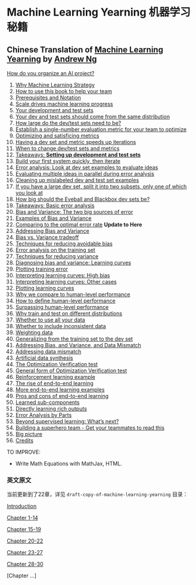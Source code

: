 # Machine Learning Yearning 机器学习秘籍
## Chinese Translation of [Machine Learning Yearning](http://www.mlyearning.org/) by [Andrew Ng](http://www.andrewng.org/)
[How do you organize an AI project?](How-do-you-organize-an-AI-project.md)
1. [Why Machine Learning Strategy](1.why-machine-learning-strategy.md) 
2. [How to use this book to help your team](2.how-to-use-this-book-to-help-your-team.md)
3. [Prerequisites and Notation](3.prerequisites-and-notation.md)
4. [Scale drives machine learning progress](4.scale-drives-machine-learning-progress.md)
5. [Your development and test sets](5.your-development-and-test-sets.md)
6. [Your dev and test sets should come from the same distribution](6.your-dev-and-test-sets-should-come-from-the-same-distribution.md)
7. [How large do the dev/test sets need to be?](7.how-large-do-the-dev-and-test-sets-need-to-be.md)
8. [Establish a single-number evaluation metric for your team to optimize](8.establish-a-single-number-evaluation-metric-for-your-team-to-optimize.md)
9. [Optimizing and satisficing metrics](9.optimizing-and-satisficing-metrics.md)
10. [Having a dev set and metric speeds up iterations](10.having-a-dev-set-and-metric-speeds-up-iterations.md)
11. [When to change dev/test sets and metrics](11.when-to-change-dev-and-test-sets-and-metrics.md)
12. [Takeaways: **Setting up development and test sets**](12.takeaways_setting-up-development-and-test-sets.md)
13. [Build your first system quickly, then iterate](13.build-your-first-system-quickly-then-iterate.md)
14. [Error analysis: Look at dev set examples to evaluate ideas](14.error-analysis_look-at-dev-set-examples-to-evaluate-ideas.md)
15. [Evaluating multiple ideas in parallel during error analysis](15.evaluating-multiple-ideas-in-parallel-during-error-analysis.md)
16. [Cleaning up mislabeled dev and test set examples](16.cleaning-up-mislabeled-dev-and-test-set-examples.md)
17. [If you have a large dev set, split it into two subsets, only one of which you look at](17.if-you-have-a-large-dev-set-split-it-into-two-subsets-only-one-of-which-you-look-at.md)
18. [How big should the Eyeball and Blackbox dev sets be?](18.how-big-should-the-Eyeball-and-Blackbox-dev-sets-be.md)
19. [Takeaways: Basic error analysis](19.takeaways_basic-error-analysis.md)
20. [Bias and Variance: The two big sources of error](20.bias-and-variance_the-two-big-sources-of-error.md)
21. [Examples of Bias and Variance](21.examples-of-bias-and-variance.md)
22. [Comparing to the optimal error rate](22.comparing-to-the-optimal-error-rate.md)  **Update to Here**
23. [Addressing Bias and Variance](23.addressing-bias-and-variance.md)
24. [Bias vs. Variance tradeoff](24.bias-vs-variance-tradeoff.md)
25. [Techniques for reducing avoidable bias](25.techniques-for-reducing-avoidable-bias.md)
26. [Error analysis on the training set](26.error-analysis-on-the-training-set.md)
27. [Techniques for reducing variance](27.techniques-for-reducing-variance.md)
28. [Diagnosing bias and variance: Learning curves](28.diagnosing-bias-and-variance_learning-curves.md)
29. [Plotting training error](29.plotting-training-error.md)
30. [Interpreting learning curves: High bias](30.interpreting-learning-curves_high-bias.md)
31. [Interpreting learning curves: Other cases]()
32. [Plotting learning curves]()
33. [Why we compare to human-level performance]()
34. [How to define human-level performance]()
35. [Surpassing human-level performance]()
36. [Why train and test on different distributions]()
37. [Whether to use all your data]()
38. [Whether to include inconsistent data]()
39. [Weighting data]()
40. [Generalizing from the training set to the dev set]()
41. [Addressing Bias,  and Variance, and Data Mismatch]()
42. [Addressing data mismatch]()
43. [Artificial data synthesis]()
44. [The Optimization Verification test]()
45. [General form of Optimization Verification test]()
46. [Reinforcement learning example]()
47. [The rise of end-to-end learning]()
48. [More end-to-end learning examples]()
49. [Pros and cons of end-to-end learning]()
50. [Learned sub-components]()
51. [Directly learning rich outputs]()
52. [Error Analysis by Parts]()
53. [Beyond supervised learning: What’s next?]()
54. [Building a superhero team - Get your teammates to read this]()
55. [Big picture]()
56. [Credits]()

TO IMPROVE:
- Write Math Equations with MathJax, HTML.

### 英文原文

当前更新到了22章，详见 `draft-copy-of-machine-learning-yearning` 目录：

[Introduction](draft-copy-of-machine-learning-yearning/introduction.md)

[Chapter 1-14](draft-copy-of-machine-learning-yearning/Ng_MLY01-01-14.pdf)

[Chapter 15-19](draft-copy-of-machine-learning-yearning/Ng_MLY02-15-19.pdf)

[Chapter 20-22](draft-copy-of-machine-learning-yearning/Ng_MLY03-20-22.pdf)

[Chapter 23-27](draft-copy-of-machine-learning-yearning/Ng_MLY04-23-27.pdf)

[Chapter 28-30](draft-copy-of-machine-learning-yearning/Ng_MLY05-28-30.pdf)

[Chapter ...]
